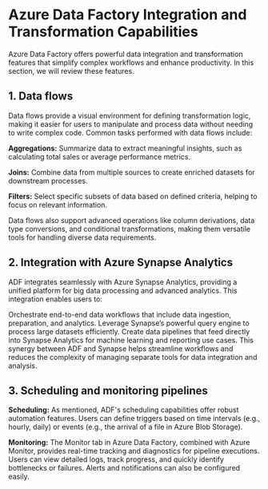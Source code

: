 # Azure Data Factory Integration and Transformation Capabilities

Azure Data Factory offers powerful data integration and transformation features that simplify complex workflows and enhance productivity. In this section, we will review these features.

## 1. Data flows
Data flows provide a visual environment for defining transformation logic, making it easier for users to manipulate and process data without needing to write complex code. Common tasks performed with data flows include:

**Aggregations:** Summarize data to extract meaningful insights, such as calculating total sales or average performance metrics.

**Joins:** Combine data from multiple sources to create enriched datasets for downstream processes.

**Filters:** Select specific subsets of data based on defined criteria, helping to focus on relevant information.

Data flows also support advanced operations like column derivations, data type conversions, and conditional transformations, making them versatile tools for handling diverse data requirements.

## 2. Integration with Azure Synapse Analytics
ADF integrates seamlessly with Azure Synapse Analytics, providing a unified platform for big data processing and advanced analytics. This integration enables users to:

Orchestrate end-to-end data workflows that include data ingestion, preparation, and analytics.
Leverage Synapse’s powerful query engine to process large datasets efficiently.
Create data pipelines that feed directly into Synapse Analytics for machine learning and reporting use cases.
This synergy between ADF and Synapse helps streamline workflows and reduces the complexity of managing separate tools for data integration and analysis.

## 3. Scheduling and monitoring pipelines
**Scheduling:** As mentioned, ADF's scheduling capabilities offer robust automation features. Users can define triggers based on time intervals (e.g., hourly, daily) or events (e.g., the arrival of a file in Azure Blob Storage). 

**Monitoring:** The Monitor tab in Azure Data Factory, combined with Azure Monitor, provides real-time tracking and diagnostics for pipeline executions. Users can view detailed logs, track progress, and quickly identify bottlenecks or failures. Alerts and notifications can also be configured easily. 
